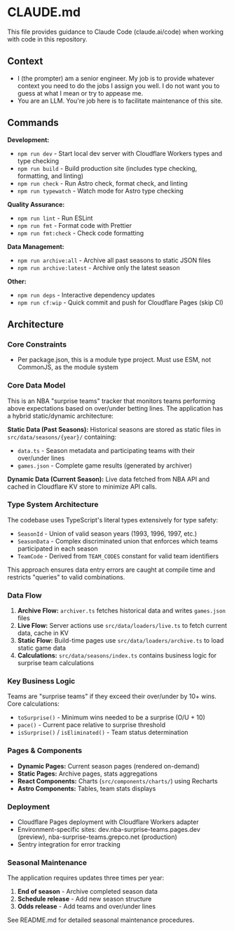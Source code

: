 # CLAUDE.md

This file provides guidance to Claude Code (claude.ai/code) when working with code in this repository.

## Context

- I (the prompter) am a senior engineer. My job is to provide whatever context you need to do the jobs I assign you well. I do not want you to guess at what I mean or try to appease me.
- You are an LLM. You're job here is to facilitate maintenance of this site.

## Commands

**Development:**

- `npm run dev` - Start local dev server with Cloudflare Workers types and type checking
- `npm run build` - Build production site (includes type checking, formatting, and linting)
- `npm run check` - Run Astro check, format check, and linting
- `npm run typewatch` - Watch mode for Astro type checking

**Quality Assurance:**

- `npm run lint` - Run ESLint
- `npm run fmt` - Format code with Prettier
- `npm run fmt:check` - Check code formatting

**Data Management:**

- `npm run archive:all` - Archive all past seasons to static JSON files
- `npm run archive:latest` - Archive only the latest season

**Other:**

- `npm run deps` - Interactive dependency updates
- `npm run cf:wip` - Quick commit and push for Cloudflare Pages (skip CI)

## Architecture

### Core Constraints

- Per package.json, this is a module type project. Must use ESM, not CommonJS, as the module system

### Core Data Model

This is an NBA "surprise teams" tracker that monitors teams performing above expectations based on over/under betting lines. The application has a hybrid static/dynamic architecture:

**Static Data (Past Seasons):** Historical seasons are stored as static files in `src/data/seasons/{year}/` containing:

- `data.ts` - Season metadata and participating teams with their over/under lines
- `games.json` - Complete game results (generated by archiver)

**Dynamic Data (Current Season):** Live data fetched from NBA API and cached in Cloudflare KV store to minimize API calls.

### Type System Architecture

The codebase uses TypeScript's literal types extensively for type safety:

- `SeasonId` - Union of valid season years (1993, 1996, 1997, etc.)
- `SeasonData` - Complex discriminated union that enforces which teams participated in each season
- `TeamCode` - Derived from `TEAM_CODES` constant for valid team identifiers

This approach ensures data entry errors are caught at compile time and restricts "queries" to valid combinations.

### Data Flow

1. **Archive Flow:** `archiver.ts` fetches historical data and writes `games.json` files
2. **Live Flow:** Server actions use `src/data/loaders/live.ts` to fetch current data, cache in KV
3. **Static Flow:** Build-time pages use `src/data/loaders/archive.ts` to load static game data
4. **Calculations:** `src/data/seasons/index.ts` contains business logic for surprise team calculations

### Key Business Logic

Teams are "surprise teams" if they exceed their over/under by 10+ wins. Core calculations:

- `toSurprise()` - Minimum wins needed to be a surprise (O/U + 10)
- `pace()` - Current pace relative to surprise threshold
- `isSurprise()` / `isEliminated()` - Team status determination

### Pages & Components

- **Dynamic Pages:** Current season pages (rendered on-demand)
- **Static Pages:** Archive pages, stats aggregations
- **React Components:** Charts (`src/components/charts/`) using Recharts
- **Astro Components:** Tables, team stats displays

### Deployment

- Cloudflare Pages deployment with Cloudflare Workers adapter
- Environment-specific sites: dev.nba-surprise-teams.pages.dev (preview), nba-surprise-teams.grepco.net (production)
- Sentry integration for error tracking

### Seasonal Maintenance

The application requires updates three times per year:

1. **End of season** - Archive completed season data
2. **Schedule release** - Add new season structure
3. **Odds release** - Add teams and over/under lines

See README.md for detailed seasonal maintenance procedures.
